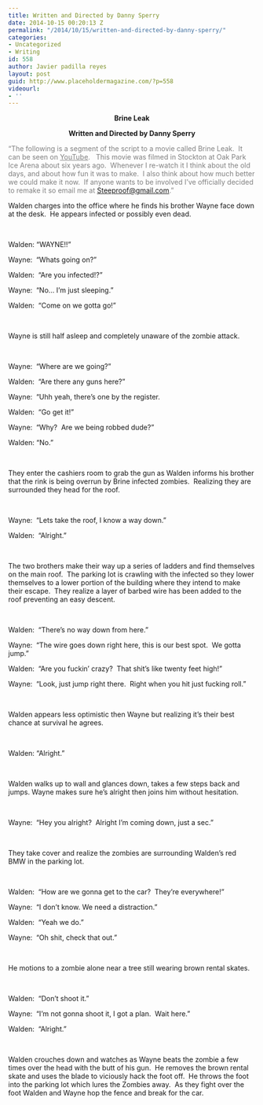 ```yaml
---
title: Written and Directed by Danny Sperry
date: 2014-10-15 00:20:13 Z
permalink: "/2014/10/15/written-and-directed-by-danny-sperry/"
categories:
- Uncategorized
- Writing
id: 558
author: Javier padilla reyes
layout: post
guid: http://www.placeholdermagazine.com/?p=558
videourl:
- ''
---
```


<p style="text-align: center;">
  <strong>Brine Leak</strong>
</p>

<p style="text-align: center;">
  <strong>Written and Directed by Danny Sperry</strong>
</p>

<span style="color: #808080;">&#8220;The following is a segment of the script to a movie called Brine Leak.  It can be seen on <a style="color: #808080;" href="https://www.youtube.com/watch?v=2G6HLx6ZUI0">YouTube</a>.   This movie was filmed in Stockton at Oak Park Ice Arena about six years ago.  Whenever I re-watch it I think about the old days, and about how fun it was to make.  I also think about how much better we could make it now.  If anyone wants to be involved I&#8217;ve officially decided to remake it so email me at <a style="color: #808080;" href="mailto:Steeproof@gmail.com">Steeproof@gmail.com</a>.&#8221;</span>

<!--more-->


  
Walden charges into the office where he finds his brother Wayne face down at the desk.  He appears infected or possibly even dead.

&nbsp;

Walden: &#8220;WAYNE!!&#8221;

Wayne:  &#8220;Whats going on?&#8221;

Walden:  &#8220;Are you infected!?&#8221;

Wayne:  &#8220;No&#8230; I&#8217;m just sleeping.&#8221;

Walden:  &#8220;Come on we gotta go!&#8221;

&nbsp;

Wayne is still half asleep and completely unaware of the zombie attack.

&nbsp;

Wayne:  &#8220;Where are we going?&#8221;

Walden:  &#8220;Are there any guns here?&#8221;

Wayne:  &#8220;Uhh yeah, there&#8217;s one by the register.

Walden:  &#8220;Go get it!&#8221;

Wayne:  &#8220;Why?  Are we being robbed dude?&#8221;

Walden: &#8220;No.&#8221;

&nbsp;

They enter the cashiers room to grab the gun as Walden informs his brother that the rink is being overrun by Brine infected zombies.  Realizing they are surrounded they head for the roof.

&nbsp;

Wayne:  &#8220;Lets take the roof, I know a way down.&#8221;

Walden:  &#8220;Alright.&#8221;

&nbsp;

The two brothers make their way up a series of ladders and find themselves on the main roof.  The parking lot is crawling with the infected so they lower themselves to a lower portion of the building where they intend to make their escape.  They realize a layer of barbed wire has been added to the roof preventing an easy descent.

&nbsp;

Walden:  &#8220;There&#8217;s no way down from here.&#8221;

Wayne:  &#8220;The wire goes down right here, this is our best spot.  We gotta jump.&#8221;

Walden:  &#8220;Are you fuckin&#8217; crazy?  That shit&#8217;s like twenty feet high!&#8221;

Wayne:  &#8220;Look, just jump right there.  Right when you hit just fucking roll.&#8221;

&nbsp;

Walden appears less optimistic then Wayne but realizing it&#8217;s their best chance at survival he agrees.

&nbsp;

Walden: &#8220;Alright.&#8221;

&nbsp;

Walden walks up to wall and glances down, takes a few steps back and jumps. Wayne makes sure he&#8217;s alright then joins him without hesitation.

&nbsp;

Wayne:  &#8220;Hey you alright?  Alright I&#8217;m coming down, just a sec.&#8221;

&nbsp;

They take cover and realize the zombies are surrounding Walden&#8217;s red BMW in the parking lot.

&nbsp;

Walden:  &#8220;How are we gonna get to the car?  They&#8217;re everywhere!&#8221;

Wayne:  &#8220;I don&#8217;t know. We need a distraction.&#8221;

Walden:  &#8220;Yeah we do.&#8221;

Wayne:  &#8220;Oh shit, check that out.&#8221;

&nbsp;

He motions to a zombie alone near a tree still wearing brown rental skates.

&nbsp;

Walden:  &#8220;Don&#8217;t shoot it.&#8221;

Wayne:  &#8220;I&#8217;m not gonna shoot it, I got a plan.  Wait here.&#8221;

Walden:  &#8220;Alright.&#8221;

&nbsp;

Walden crouches down and watches as Wayne beats the zombie a few times over the head with the butt of his gun.  He removes the brown rental skate and uses the blade to viciously hack the foot off.  He throws the foot into the parking lot which lures the Zombies away.  As they fight over the foot Walden and Wayne hop the fence and break for the car.